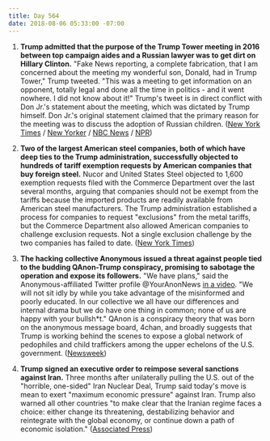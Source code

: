 ```yaml
---
title: Day 564
date: 2018-08-06 05:33:00 -07:00
---
```


1. **Trump admitted that the purpose of the Trump Tower meeting in 2016 between top campaign aides and a Russian lawyer was to get dirt on Hillary Clinton.** "Fake News reporting, a complete fabrication, that I am concerned about the meeting my wonderful son, Donald, had in Trump Tower," Trump tweeted. "This was a meeting to get information on an opponent, totally legal and done all the time in politics - and it went nowhere. I did not know about it!" Trump's tweet is in direct conflict with Don Jr.'s statement about the meeting, which was dictated by Trump himself. Don Jr.'s original statement claimed that the primary reason for the meeting was to discuss the adoption of Russian children. ([New York Times](https://www.nytimes.com/2018/08/05/us/politics/trump-tower-meeting-donald-jr.html) / [New Yorker](https://www.newyorker.com/news-desk/swamp-chronicles/the-day-trump-told-us-there-was-attempted-collusion-with-russia) / [NBC News](https://www.nbcnews.com/politics/first-read/white-house-s-story-trump-tower-meeting-shifts-yet-again-n897891) / [NPR](https://www.npr.org/2018/08/06/635860399/trump-admits-his-son-met-with-russian-lawyer-to-get-dirt-on-clinton))

2. **Two of the largest American steel companies, both of which have deep ties to the Trump administration, successfully objected to hundreds of tariff exemption requests by American companies that buy foreign steel.** Nucor and United States Steel objected to 1,600 exemption requests filed with the Commerce Department over the last several months, arguing that companies should not be exempt from the tariffs because the imported products are readily available from American steel manufacturers. The Trump administration established a process for companies to request "exclusions" from the metal tariffs, but the Commerce Department also allowed American companies to challenge exclusion requests. Not a single exclusion challenge by the two companies has failed to date. ([New York Times](https://www.nytimes.com/2018/08/05/us/politics/nucor-us-steel-tariff-exemptions.html))

3. **The hacking collective Anonymous issued a threat against people tied to the budding QAnon-Trump conspiracy, promising to sabotage the operation and expose its followers.** "We have plans," said the Anonymous-affiliated Twitter profile @YourAnonNews [in a video](https://youtu.be/vFHzrmk5Md0). "We will not sit idly by while you take advantage of the misinformed and poorly educated. In our collective we all have our differences and internal drama but we do have one thing in common; none of us are happy with your bullsh\*t." QAnon is a conspiracy theory that was born on the anonymous message board, 4chan, and broadly suggests that Trump is working behind the scenes to expose a global network of pedophiles and child traffickers among the upper echelons of the U.S. government. ([Newsweek](https://www.newsweek.com/anonymous-hacking-collective-threatens-qanon-conspiracy-theorists-1058062))

4. **Trump signed an executive order to reimpose several sanctions against Iran.** Three months after unilaterally pulling the U.S. out of the "horrible, one-sided" Iran Nuclear Deal, Trump said today's move is mean to exert "maximum economic pressure" against Iran. Trump also warned all other countries "to make clear that the Iranian regime faces a choice: either change its threatening, destabilizing behavior and reintegrate with the global economy, or continue down a path of economic isolation." ([Associated Press](https://apnews.com/d91a8e71b45b456a97f6a633a391a0c4/The-Latest:-Trump-reinstates-many-sanctions-on-Iran))